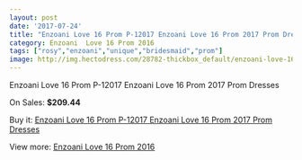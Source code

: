 ```yaml
---
layout: post
date: '2017-07-24'
title: "Enzoani Love 16 Prom P-12017 Enzoani Love 16 Prom 2017 Prom Dresses"
category: Enzoani  Love 16 Prom 2016
tags: ["rosy","enzoani","unique","bridesmaid","prom"]
image: http://img.hectodress.com/28782-thickbox_default/enzoani-love-16-prom-p-12017-enzoani-love-16-prom-2012-prom-dresses.jpg
---
```

Enzoani Love 16 Prom P-12017 Enzoani Love 16 Prom 2017 Prom Dresses

On Sales: **$209.44**
<a href="https://www.hectodress.com/enzoani-love-16-prom-2013/13425-enzoani-love-16-prom-p-12017-enzoani-love-16-prom-2012-prom-dresses.html"><amp-img layout="responsive" width="600" height="600" src="//img.hectodress.com/28782-thickbox_default/enzoani-love-16-prom-p-12017-enzoani-love-16-prom-2012-prom-dresses.jpg" alt="Enzoani Love 16 Prom P-12017 Enzoani Love 16 Prom 2017 Prom Dresses 0" /></a>

Buy it: [Enzoani Love 16 Prom P-12017 Enzoani Love 16 Prom 2017 Prom Dresses](https://www.hectodress.com/enzoani-love-16-prom-2013/13425-enzoani-love-16-prom-p-12017-enzoani-love-16-prom-2012-prom-dresses.html "Enzoani Love 16 Prom P-12017 Enzoani Love 16 Prom 2017 Prom Dresses")

View more: [Enzoani  Love 16 Prom 2016](https://www.hectodress.com/217-enzoani-love-16-prom-2013 "Enzoani  Love 16 Prom 2016")